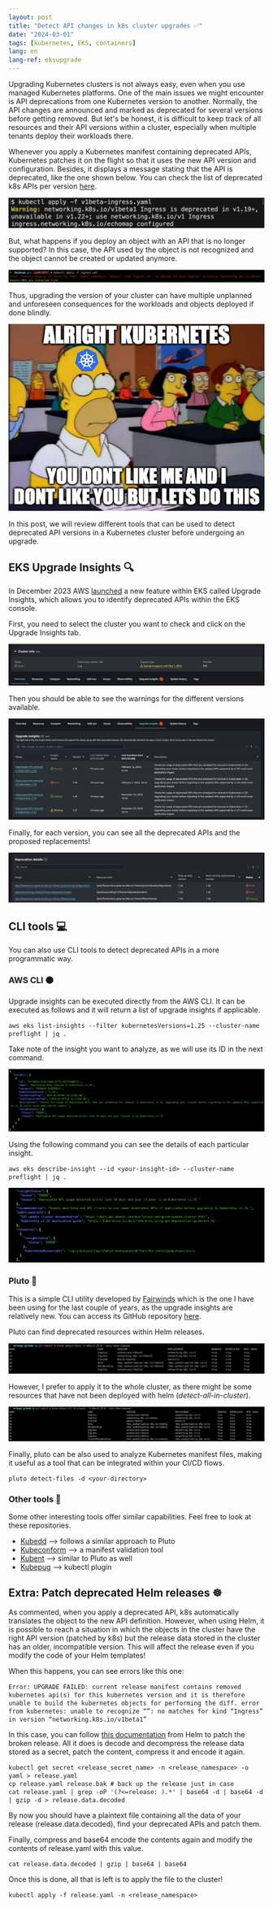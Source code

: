 ```yaml
---
layout: post
title: "Detect API changes in k8s cluster upgrades ✅"
date: "2024-03-01"
tags: [kubernetes, EKS, containers]
lang: en
lang-ref: eksupgrade
--- 
```


Upgrading Kubernetes clusters is not always easy, even when you use managed Kubernetes platforms. One of the main issues we might encounter is API deprecations from one Kubernetes version to another. Normally, the API changes are announced and marked as deprecated for several versions before getting removed. But let's be honest, it is difficult to keep track of all resources and their API versions within a cluster, especially when multiple tenants deploy their workloads there.

Whenever you apply a Kubernetes manifest containing deprecated APIs, Kubernetes patches it on the flight so that it uses the new API version and configuration. Besides, it displays a message stating that the API is deprecated, like the one shown below. You can check the list of deprecated k8s APIs per version [here](https://kubernetes.io/docs/reference/using-api/deprecation-guide/).

![](/assets/img/deprecated.png)

But, what happens if you deploy an object with an API that is no longer supported? In this case, the API used by the object is not recognized and the object cannot be created or updated anymore.

![](/assets/img/failure.png)

Thus, upgrading the version of your cluster can have multiple unplanned and unforeseen consequences for the workloads and objects deployed if done blindly. 

![](/assets/img/k8s-fuckup.png)

In this post, we will review different tools that can be used to detect deprecated API versions in a Kubernetes cluster before undergoing an upgrade.


## EKS Upgrade Insights 🔍

In December 2023 AWS [launched](https://aws.amazon.com/about-aws/whats-new/2023/12/amazon-eks-upgrade-insights/) a new feature within EKS called Upgrade Insights, which allows you to identify deprecated APIs within the EKS console.

First, you need to select the cluster you want to check and click on the Upgrade Insights tab.

![](/assets/img/api1.png)

Then you should be able to see the warnings for the different versions available.

![](/assets/img/api2.png)

Finally, for each version, you can see all the deprecated APIs and the proposed replacements!

![](/assets/img/api3.png)

## CLI tools 💻

You can also use CLI tools to detect deprecated APIs in a more programmatic way.

### AWS CLI 🟠

Upgrade insights can be executed directly from the AWS CLI. It can be executed as follows and it will return a list of upgrade insights if applicable.

```
aws eks list-insights --filter kubernetesVersions=1.25 --cluster-name preflight | jq .
```
Take note of the insight you want to analyze, as we will use its ID in the next command.

![](/assets/img/insight.png)

Using the following command you can see the details of each particular insight.

```
aws eks describe-insight --id <your-insight-id> --cluster-name preflight | jq .
```

![](/assets/img/insight2.png)

### Pluto 🐶

This is a simple CLI utility developed by [Fairwinds](https://www.fairwinds.com/) which is the one I have been using for the last couple of years, as the upgrade insights are relatively new. You can access its GitHub repository [here](https://github.com/FairwindsOps/pluto).

Pluto can find deprecated resources within Helm releases.

![](/assets/img/pluto-1.png)

However, I prefer to apply it to the whole cluster, as there might be some resources that have not been deployed with helm (*detect-all-in-cluster*).

![](/assets/img/pluto-2.png)

Finally, pluto can be also used to analyze Kubernetes manifest files, making it useful as a tool that can be integrated within your CI/CD flows.

```
pluto detect-files -d <your-directory>
```

### Other tools 🧰

Some other interesting tools offer similar capabilities. Feel free to look at these repositories.

- [Kubedd](https://github.com/devtron-labs/silver-surfer?tab=readme-ov-file) --> follows a similar approach to Pluto
- [Kubeconform](https://github.com/yannh/kubeconform) --> a manifest validation tool
- [Kubent](https://github.com/doitintl/kube-no-trouble) --> similar to Pluto as well
- [Kubepug](https://github.com/kubepug/kubepug) --> kubectl plugin

## Extra: Patch deprecated Helm releases ☸️

As commented, when you apply a deprecated API, k8s automatically translates the object to the new API definition. However, when using Helm, it is possible to reach a situation in which the objects in the cluster have the right API version (patched by k8s) but the release data stored in the cluster has an older, incompatible version. This will affect the release even if you modify the code of your Helm templates!

When this happens, you can see errors like this one:

```
Error: UPGRADE FAILED: current release manifest contains removed kubernetes api(s) for this kubernetes version and it is therefore unable to build the kubernetes objects for performing the diff. error from kubernetes: unable to recognize “”: no matches for kind “Ingress” in version “networking.k8s.io/v1beta1”
```

In this case, you can follow [this documentation](https://helm.sh/docs/topics/kubernetes_apis/#updating-api-versions-of-a-release-manifest) from Helm to patch the broken release. All it does is decode and decompress the release data stored as a secret, patch the content, compress it and encode it again.

```
kubectl get secret <release_secret_name> -n <release_namespace> -o yaml > release.yaml
cp release.yaml release.bak # back up the release just in case
cat release.yaml | grep -oP '(?<=release: ).*' | base64 -d | base64 -d | gzip -d > release.data.decoded
```

By now you should have a plaintext file containing all the data of your release (release.data.decoded), find your deprecated APIs and patch them.

Finally, compress and base64 encode the contents again and modify the contents of release.yaml with this value.

```
cat release.data.decoded | gzip | base64 | base64
```

Once this is done, all that is left is to apply the file to the cluster!

```
kubectl apply -f release.yaml -n <release_namespace>
```
